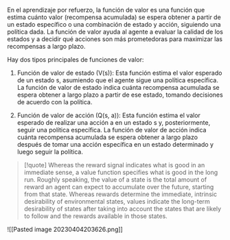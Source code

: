 En el aprendizaje por refuerzo, la función de valor es una función que estima cuánto valor (recompensa acumulada) se espera obtener a partir de un estado específico o una combinación de estado y acción, siguiendo una política dada. La función de valor ayuda al agente a evaluar la calidad de los estados y a decidir qué acciones son más prometedoras para maximizar las recompensas a largo plazo.

Hay dos tipos principales de funciones de valor:

1.  Función de valor de estado (V(s)): Esta función estima el valor esperado de un estado s, asumiendo que el agente sigue una política específica. La función de valor de estado indica cuánta recompensa acumulada se espera obtener a largo plazo a partir de ese estado, tomando decisiones de acuerdo con la política.

2.  Función de valor de acción (Q(s, a)): Esta función estima el valor esperado de realizar una acción a en un estado s y, posteriormente, seguir una política específica. La función de valor de acción indica cuánta recompensa acumulada se espera obtener a largo plazo después de tomar una acción específica en un estado determinado y luego seguir la política.

> [!quote]
> Whereas the reward signal indicates what is good in an immediate sense, a value function specifies what is good in the long run. Roughly speaking, the value of a state is the total amount of reward an agent can expect to accumulate over the future, starting from that state. Whereas rewards determine the immediate, intrinsic desirability of environmental states, values indicate the long-term desirability of states after taking into account the states that are likely to follow and the rewards available in those states.


![[Pasted image 20230404203626.png]]

